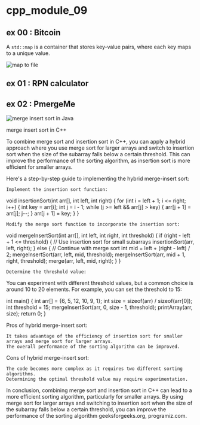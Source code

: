 # cpp_module_09

## ex 00 : Bitcoin
A `std::map` is a container that stores key-value pairs, where each key maps to a unique value. 

![map to file](https://marketsplash.com/tutorials/cpp/cplusplus-map-to-file/)

## ex 01 : RPN calculator

## ex 02 : PmergeMe 
![merge insert sort in Java](https://iq.opengenus.org/merge-insertion-sort/)

merge insert sort in C++

To combine merge sort and insertion sort in C++, you can apply a hybrid approach where you use merge sort for larger arrays and switch to insertion sort when the size of the subarray falls below a certain threshold. This can improve the performance of the sorting algorithm, as insertion sort is more efficient for smaller arrays.

Here's a step-by-step guide to implementing the hybrid merge-insert sort:

    Implement the insertion sort function:

void insertionSort(int arr[], int left, int right) {
    for (int i = left + 1; i <= right; i++) {
        int key = arr[i];
        int j = i - 1;
        while (j >= left && arr[j] > key) {
            arr[j + 1] = arr[j];
            j--;
        }
        arr[j + 1] = key;
    }
}

    Modify the merge sort function to incorporate the insertion sort:

void mergeInsertSort(int arr[], int left, int right, int threshold) {
    if (right - left + 1 <= threshold) {
        // Use insertion sort for small subarrays
        insertionSort(arr, left, right);
    } else {
        // Continue with merge sort
        int mid = left + (right - left) / 2;
        mergeInsertSort(arr, left, mid, threshold);
        mergeInsertSort(arr, mid + 1, right, threshold);
        merge(arr, left, mid, right);
    }
}

    Determine the threshold value:

You can experiment with different threshold values, but a common choice is around 10 to 20 elements. For example, you can set the threshold to 15:

int main() {
    int arr[] = {6, 5, 12, 10, 9, 1};
    int size = sizeof(arr) / sizeof(arr[0]);
    int threshold = 15;
    mergeInsertSort(arr, 0, size - 1, threshold);
    printArray(arr, size);
    return 0;
}

Pros of hybrid merge-insert sort:

    It takes advantage of the efficiency of insertion sort for smaller arrays and merge sort for larger arrays.
    The overall performance of the sorting algorithm can be improved.

Cons of hybrid merge-insert sort:

    The code becomes more complex as it requires two different sorting algorithms.
    Determining the optimal threshold value may require experimentation.

In conclusion, combining merge sort and insertion sort in C++ can lead to a more efficient sorting algorithm, particularly for smaller arrays. By using merge sort for larger arrays and switching to insertion sort when the size of the subarray falls below a certain threshold, you can improve the performance of the sorting algorithm geeksforgeeks.org, programiz.com.
